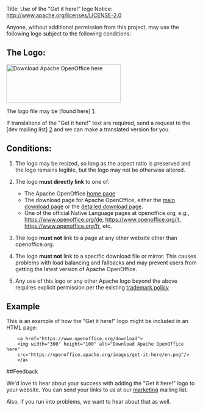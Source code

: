 Title:     Use of the "Get it here!" logo
Notice: http://www.apache.org/licenses/LICENSE-2.0

Anyone, without additional permission from this project, may use the
following logo subject to the following conditions:

## The Logo:

<p> 
<a href="https://download.openoffice.org/">
<img width="300" height="100" alt="Download Apache OpenOffice here" 
src="https://openoffice.apache.org/images/get-it-here/en.png"/>
</a>
</p>

The logo file may be [found here] [1].

If translations of the "Get it here!" text are required, send a request to the 
[dev mailing list] [2] and we can make a translated version for you.

## Conditions:

1. The logo may be resized, so long as the aspect ratio is preserved and the logo
   remains legible, but the logo may not be otherwise altered.

1. The logo **must directly link** to one of:

   * The Apache OpenOffice [home page][3]
   * The download page for Apache OpenOffice, either the [main download page][4] or
     the [detailed download page][5].
   * One of the official Native Language pages at openoffice.org, e.g., 
     https://www.openoffice.org/de, https://www.openoffice.org/it, https://www.openoffice.org/fr, etc.

1. The logo **must not** link to a page at any other website other than openoffice.org.

1. The logo **must not** link to a specific download file or mirror.  This
   causes problems with load balancing and fallbacks and may prevent
   users from getting the latest version of Apache OpenOffice.  

1. Any use of this logo or any other Apache logo beyond the above 
   requires explicit permission per the existing [trademark policy][6]

## Example

This is an example of how the "Get it here!" logo might be included in an
HTML page:

```
    <a href="https://www.openoffice.org/download">
    <img width="300" height="100" alt="Download Apache OpenOffice here" 
    src="https://openoffice.apache.org/images/get-it-here/en.png"/>
    </a>
```

##Feedback

We'd love to hear about your success with adding the "Get it here!" logo to your 
website.  You can send your links to us at our [marketing][7] mailing list.

Also, if you run into problems, we want to hear about that as well.


[1]: https://openoffice.apache.org/images/get-it-here/en.png
[2]: https://openoffice.apache.org/mailing-lists.html#development-mailing-list-public
[3]: https://www.openoffice.org
[4]: https://www.openoffice.org/download
[5]: https://www.openoffice.org/download/other.html
[6]: https://openoffice.apache.org/trademarks.html
[7]: mailto:marketing@openoffice.apache.org
